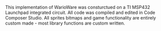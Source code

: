 This implementation of WarioWare was consturctued on a TI MSP432 Launchpad integrated circuit. All code was compiled and edited in Code Composer Studio.
All sprites bitmaps and game functionality are entirely custom made - most library functions are custom written.
